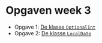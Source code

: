 # Opgaven week 3

- Opgave 1: [De klasse `OptionalInt`](../problems/opgave-OptionalInt.md)
- Opgave 2: [De klasse `LocalDate`](../problems/opgave-LocalDate.md)